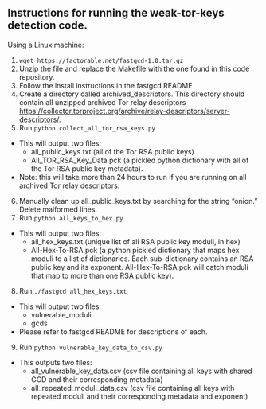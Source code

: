## Instructions for running the weak-tor-keys detection code.

Using a Linux machine: 

1. `wget https://factorable.net/fastgcd-1.0.tar.gz`
2. Unzip the file and replace the Makefile with the one found in this code repository. 
3. Follow the install instructions in the fastgcd README
4. Create a directory called archived_descriptors. This directory should contain all unzipped archived Tor relay descriptors https://collector.torproject.org/archive/relay-descriptors/server-descriptors/.
5. Run `python collect_all_tor_rsa_keys.py`
  * This will output two files: 
    * all_public_keys.txt (all of the Tor RSA public keys) 
    * All_TOR_RSA_Key_Data.pck (a pickled python dictionary with all of the Tor RSA public key metadata).
  * Note: this will take more than 24 hours to run if you are running on all archived Tor relay descriptors.
6. Manually clean up all_public_keys.txt by searching for the string “onion.” Delete malformed lines.
7. Run `python all_keys_to_hex.py`
  * This will output two files:
    * all_hex_keys.txt (unique list of all RSA public key moduli, in hex) 
    * All-Hex-To-RSA.pck (a python pickled dictionary that maps hex moduli to a list of dictionaries. Each sub-dictionary contains an RSA public key and its exponent. All-Hex-To-RSA.pck will catch moduli that map to more than one RSA public key).
8. Run `./fastgcd all_hex_keys.txt`
  * This will output two files:
    * vulnerable_moduli
    * gcds
  *  Please refer to fastgcd README for descriptions of each.
9. Run `python vulnerable_key_data_to_csv.py`
  * This outputs two files:
    * all_vulnerable_key_data.csv (csv file containing all keys with shared GCD and their corresponding metadata)
    * all_repeated_moduli_data.csv (csv file containing all keys with repeated moduli and their corresponding metadata and exponent)
